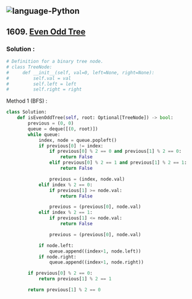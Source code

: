 ![language-Python](https://img.shields.io/badge/Python-ffd43b?style=for-the-badge&logo=PYTHON)
---

## 1609. [Even Odd Tree](https://leetcode.com/problems/even-odd-tree)

### Solution :

```python
# Definition for a binary tree node.
# class TreeNode:
#     def __init__(self, val=0, left=None, right=None):
#         self.val = val
#         self.left = left
#         self.right = right
```

Method 1 (BFS) :
```python
class Solution:
    def isEvenOddTree(self, root: Optional[TreeNode]) -> bool:
        previous = (0, 0)
        queue = deque([(0, root)])
        while queue:
            index, node = queue.popleft()
            if previous[0] != index:
                if previous[0] % 2 == 0 and previous[1] % 2 == 0:
                    return False
                elif previous[0] % 2 == 1 and previous[1] % 2 == 1:
                    return False

                previous = (index, node.val)
            elif index % 2 == 0:
                if previous[1] >= node.val:
                    return False

                previous = (previous[0], node.val)
            elif index % 2 == 1:
                if previous[1] <= node.val:
                    return False

                previous = (previous[0], node.val)

            if node.left:
                queue.append((index+1, node.left))
            if node.right:
                queue.append((index+1, node.right))

        if previous[0] % 2 == 0:
            return previous[1] % 2 == 1

        return previous[1] % 2 == 0
```
